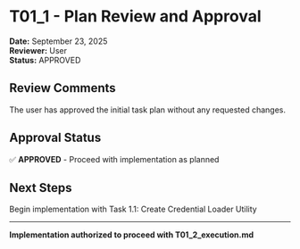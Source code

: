 # T01_1 - Plan Review and Approval

**Date:** September 23, 2025  
**Reviewer:** User  
**Status:** APPROVED

## Review Comments

The user has approved the initial task plan without any requested changes.

## Approval Status

✅ **APPROVED** - Proceed with implementation as planned

## Next Steps

Begin implementation with Task 1.1: Create Credential Loader Utility

---

**Implementation authorized to proceed with T01_2_execution.md**
